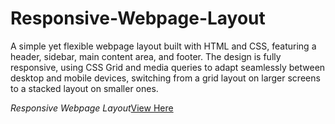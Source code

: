 # Responsive-Webpage-Layout
A simple yet flexible webpage layout built with HTML and CSS, featuring a header, sidebar, main content area, and footer. The design is fully responsive, using CSS Grid and media queries to adapt seamlessly between desktop and mobile devices, switching from a grid layout on larger screens to a stacked layout on smaller ones.

*Responsive Webpage Layout*[View Here](https://princekyei.github.io/Responsive-Task-Layout/)
